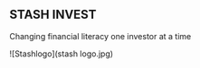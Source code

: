 ## STASH INVEST ##
Changing financial literacy one investor at a time

![Stashlogo](stash logo.jpg)

